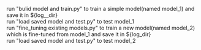 run "bulid model and train.py" to train a simple model(named model_1) and save it in ${log__dir}  
run "load saved model and test.py" to test model_1  
run "fine_tuning existing models.py" to train a new model(named model_2) which is fine-tuned from model_1 and save it in ${log_dir}  
run "load saved model and test.py" to test model_2  
